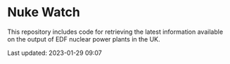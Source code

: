 # Nuke Watch

This repository includes code for retrieving the latest information available on the output of EDF nuclear power plants in the UK.

Last updated: 2023-01-29 09:07